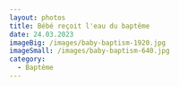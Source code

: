 ```yaml
---
layout: photos
title: Bébé reçoit l'eau du baptême
date: 24.03.2023
imageBig: /images/baby-baptism-1920.jpg
imageSmall: /images/baby-baptism-640.jpg
category:
  - Baptême
---
```

